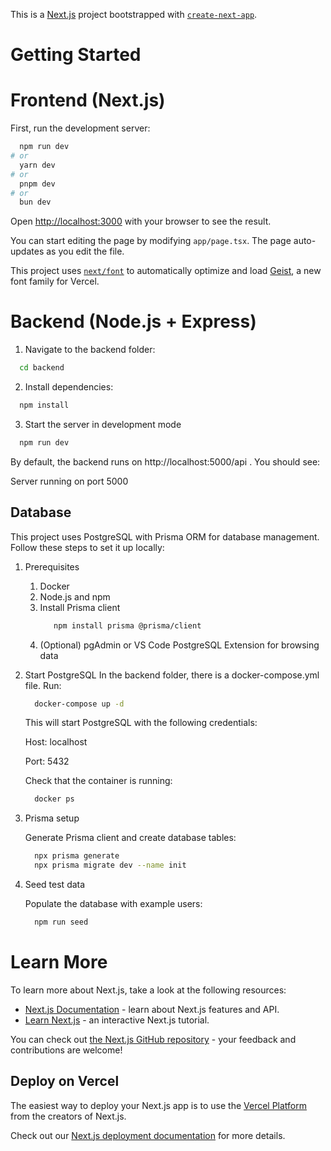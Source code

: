 This is a [Next.js](https://nextjs.org) project bootstrapped with [`create-next-app`](https://nextjs.org/docs/app/api-reference/cli/create-next-app).

# Getting Started

# Frontend (Next.js)

First, run the development server:

```bash
  npm run dev
# or
  yarn dev
# or
  pnpm dev
# or
  bun dev
```

Open [http://localhost:3000](http://localhost:3000) with your browser to see the result.

You can start editing the page by modifying `app/page.tsx`. The page auto-updates as you edit the file.

This project uses [`next/font`](https://nextjs.org/docs/app/building-your-application/optimizing/fonts) to automatically optimize and load [Geist](https://vercel.com/font), a new font family for Vercel.


# Backend (Node.js + Express)

1. Navigate to the backend folder:

```bash
  cd backend
```

2. Install dependencies:

```bash
  npm install
```

3. Start the server in development mode

```bash
  npm run dev
```

By default, the backend runs on http://localhost:5000/api 
.
You should see:

Server running on port 5000

## Database

This project uses PostgreSQL with Prisma ORM
for database management. Follow these steps to set it up locally:

1. Prerequisites 

   1. Docker 
   2. Node.js and npm
   3. Install Prisma client
      ```bash
         npm install prisma @prisma/client
      ```
   4. (Optional) pgAdmin or VS Code PostgreSQL Extension for browsing data

2. Start PostgreSQL
    In the backend folder, there is a docker-compose.yml file. Run:

    ```bash
      docker-compose up -d
    ```
    
    This will start PostgreSQL with the following credentials:
    
    Host: localhost
    
    Port: 5432
    
    Check that the container is running:
    
    ```bash
      docker ps
    ```

3. Prisma setup

    Generate Prisma client and create database tables:

    ```bash
      npx prisma generate
      npx prisma migrate dev --name init
    ```

4. Seed test data

    Populate the database with example users:
    
    ```bash
      npm run seed
    ```
   

# Learn More

To learn more about Next.js, take a look at the following resources:

- [Next.js Documentation](https://nextjs.org/docs) - learn about Next.js features and API.
- [Learn Next.js](https://nextjs.org/learn) - an interactive Next.js tutorial.

You can check out [the Next.js GitHub repository](https://github.com/vercel/next.js) - your feedback and contributions are welcome!

## Deploy on Vercel

The easiest way to deploy your Next.js app is to use the [Vercel Platform](https://vercel.com/new?utm_medium=default-template&filter=next.js&utm_source=create-next-app&utm_campaign=create-next-app-readme) from the creators of Next.js.

Check out our [Next.js deployment documentation](https://nextjs.org/docs/app/building-your-application/deploying) for more details.
